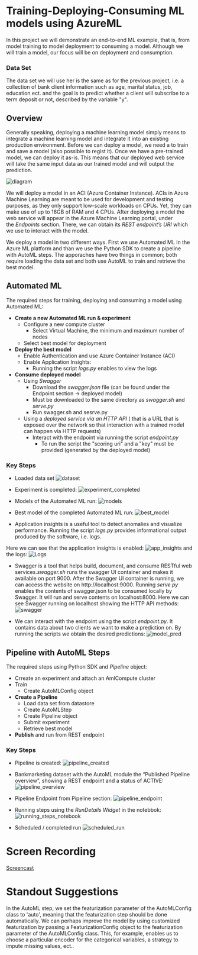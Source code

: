 # Training-Deploying-Consuming ML models using AzureML

In this project we will demonstrate an end-to-end ML example, that is, from model training to model deployment to consuming a model. Although we will train a model, our focus will be on deployment and consumption.  

### Data Set 
The data set we will use her is the same as for the previous project, i.e. a collection of bank client information such as age, marital status, job, education ect. and the goal is to predict whether a client will subscribe to a term deposit or not, described by the variable "y". 

## Overview 
Generally speaking, deploying a machine learning model simply means to integrate a machine learning model and integrate it into an existing production environment. Before we can deploy a model, we need a to train and save a model (also possible to regist it). Once we have a pre-trained model, we can deploy it as-is. This means that our deployed web service will take the same input data as our trained model and will output the prediction. 

![diagram](https://github.com/elenacramer/nd00333_AZMLND_C2/blob/master/screenshots/diagram.png)

We will deploy a model in an ACI (Azure Container Instance). ACIs in Azure Machine Learning are meant to be used for development and testing purposes, as they only support low-scale workloads on CPUs. Yet, they can make use of up to 16GB of RAM and 4 CPUs. After deploying a model the web service will appear in the Azure Machine Learning portal, under the *Endpoints* section. There, we can obtain its *REST endpoint’s URI* which we use to interact with the model. 

We deploy a model in two different ways. First we use Automated ML in the Azure ML platform and than we use the Python SDK to create a pipeline with AutoML steps. The apporaches have two things in common; both require loading the data set and both use AutoML to train and retrieve the best model. 

## Automated ML 
The required steps for training, deploying and consuming a model using Automated ML:
- **Create a new Automated ML run & experiment** 
	- Configure a new compute cluster
		- Select Virtual Machine, the minimum and maximum number of nodes
	- Select best model for deployment
- **Deploy the best model** 
	- Enable Authentication and use Azure Container Instance (ACI)
	- Enable Application Insights: 
		- Running the script *logs.py* enables to view the logs 
- **Consume deployed model**
	- Using *Swagger* 
		- Download the *swagger.json* file (can be found under the Endpoint section -> deployed model) 
		- Must be downloaded to the same directory as *swagger.sh* and *serve.py*
		-  Run swagger.sh and sesrve.py 
	- Using a *deployed service via an HTTP API* ( that is a URL that is exposed over the network so that interaction with a trained model can happen via HTTP requests)
		-  Interact with the endpoint via running the script *endpoint.py* 
			- To run the script the "scoring uri" and a "key" must be provided (generated by the deployed model)
  
 ### Key Steps 
- Loaded data set
![dataset](https://github.com/elenacramer/nd00333_AZMLND_C2/blob/master/screenshots/registered_dataset.png)

- Experiment is completed:
![experiment_completed](https://github.com/elenacramer/nd00333_AZMLND_C2/blob/master/screenshots/completed_AutomatedML_run.png)

- Models of the Automated ML run:
![models](https://github.com/elenacramer/nd00333_AZMLND_C2/blob/master/screenshots/Automated_ML_models.png)


- Best model of the completed Automated ML run:
![best_model](https://github.com/elenacramer/nd00333_AZMLND_C2/blob/master/screenshots/AutomatedML_best_model.png)

- Application insights is a useful tool to detect anomalies and visualize performance. Running the script *logs.py* provides informational output produced by the software, i.e. logs. 

Here we can see that the application insights is enabled:
![app_insights](https://github.com/elenacramer/nd00333_AZMLND_C2/blob/master/screenshots/AutomatedML_app_insights.png)
and the logs: 
![Logs](https://github.com/elenacramer/nd00333_AZMLND_C2/blob/master/screenshots/running_logs_py.png)

- Swagger is a tool that helps build, document, and consume RESTful web services.*swagger.sh* runs the swagger UI container and makes it available on port 9000. After the Swagger UI container is running, we can access the website on http://localhost:9000. Running *serve.py* enables the contents of swagger.json to be consumed locally by Swagger. It will run and serve contents on localhost:8000. Here we can see Swagger running on localhost showing the HTTP API methods: 
![swagger](https://github.com/elenacramer/nd00333_AZMLND_C2/blob/master/screenshots/swagger.png)

- We can interact with the endpoint using the script *endpoint.py*. It contains data about two clients we want to make a prediction on. By running the scripts we obtain the desired predictions:
![model_pred](https://github.com/elenacramer/nd00333_AZMLND_C2/blob/master/screenshots/model_pred.png)

## Pipeline with AutoML Steps
The required steps using Python SDK and *Pipeline* object: 
- Crreate an experiment and attach an AmlCompute cluster 
- Train
	- Create AutoMLConfig  object
- **Create a Pipeline**  
	- Load data set from datastore
	- Create AutoMLStep
	- Create Pipeline object 
	- Submit experiment 
	- Retrieve best model 
- **Publish** and run from REST endpoint

### Key Steps
- Pipeline is created:
 ![pipeline_created](https://github.com/elenacramer/nd00333_AZMLND_C2/blob/master/screenshots/pipeline_completed_frompipelinesection.png)
 
- Bankmarketing dataset with the AutoML module the “Published Pipeline overview”, showing a REST endpoint and a status of ACTIVE:
![pipeline_overview](https://github.com/elenacramer/nd00333_AZMLND_C2/blob/master/screenshots/pipeline_overview.png)

 
- Pipeline Endpoint from Pipeline section:
![pipeline_endpoint](https://github.com/elenacramer/nd00333_AZMLND_C2/blob/master/screenshots/pipeline_endpoint.png)


- Running steps using the *RunDetails Widget* in the notebbok:
![running_steps_notebook](https://github.com/elenacramer/nd00333_AZMLND_C2/blob/master/screenshots/run_details_notebook.png)  
  
- Scheduled / completed run
![scheduled_run](https://github.com/elenacramer/nd00333_AZMLND_C2/blob/master/screenshots/pipeline_sheduled_run.png)


# Screen Recording
[Screencast](https://youtu.be/nkuXK5pUuqY)

# Standout Suggestions
In the AutoML step, we set the featurization parameter of the AutoMLConfig class to 'auto', meaning that the featurization step should be done automatically. We can perhaps improve the model by using customized featurization by passing a FeaturizationConfig object to the featurization parameter of the AutoMLConfig class. This, for example, enables us to choose a particular encoder for the categorical variables, a strategy to impute missing values, ect.. 

